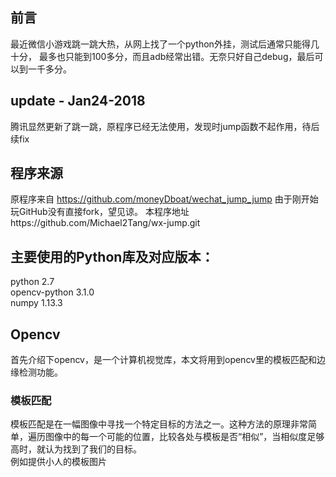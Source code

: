 ## 前言
最近微信小游戏跳一跳大热，从网上找了一个python外挂，测试后通常只能得几十分，
最多也只能到100多分，而且adb经常出错。无奈只好自己debug，最后可以到一千多分。

## update - Jan24-2018
腾讯显然更新了跳一跳，原程序已经无法使用，发现时jump函数不起作用，待后续fix

## 程序来源
原程序来自 https://github.com/moneyDboat/wechat_jump_jump
由于刚开始玩GitHub没有直接fork，望见谅。
本程序地址https://github.com/Michael2Tang/wx-jump.git


## 主要使用的Python库及对应版本：
python 2.7  
opencv-python 3.1.0  
numpy 1.13.3  

## Opencv  
首先介绍下opencv，是一个计算机视觉库，本文将用到opencv里的模板匹配和边缘检测功能。  

### 模板匹配
模板匹配是在一幅图像中寻找一个特定目标的方法之一。这种方法的原理非常简单，遍历图像中的每一个可能的位置，比较各处与模板是否“相似”，当相似度足够高时，就认为找到了我们的目标。  
例如提供小人的模板图片
